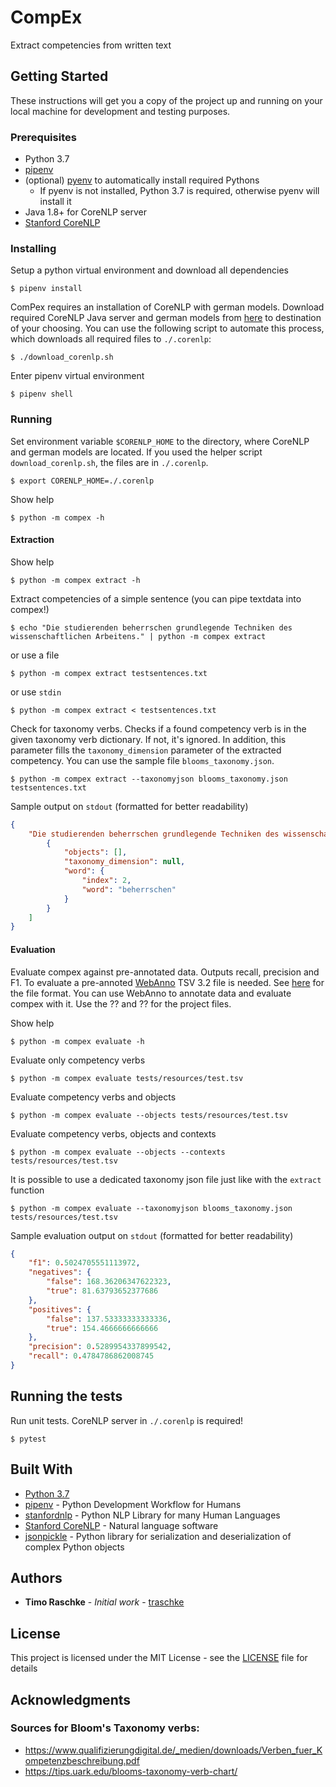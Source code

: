 # CompEx

Extract competencies from written text

## Getting Started

These instructions will get you a copy of the project up and running on your local machine for development and testing purposes.

### Prerequisites

* Python 3.7 
* [pipenv](https://github.com/pypa/pipenv)
* (optional) [pyenv](https://github.com/pyenv/pyenv) to automatically install required Pythons
  * If pyenv is not installed, Python 3.7 is required, otherwise pyenv will install it
* Java 1.8+ for CoreNLP server
* [Stanford CoreNLP](https://stanfordnlp.github.io/CoreNLP/index.html)

### Installing

Setup a python virtual environment and download all dependencies

```console
$ pipenv install
```

ComPex requires an installation of CoreNLP with german models. Download required CoreNLP Java server and german models from [here](https://stanfordnlp.github.io/CoreNLP/download.html) to destination of your choosing. You can use the following script to automate this process, which downloads all required files to `./.corenlp`:
```console
$ ./download_corenlp.sh
```

Enter pipenv virtual environment
```console
$ pipenv shell
```

### Running
Set environment variable `$CORENLP_HOME` to the directory, where CoreNLP and german models are located. If you used the helper script `download_corenlp.sh`, the files are in `./.corenlp`.
```console
$ export CORENLP_HOME=./.corenlp
```

Show help
```console
$ python -m compex -h
```

#### Extraction

Show help
```console
$ python -m compex extract -h
```

Extract competencies of a simple sentence (you can pipe textdata into compex!)
```console
$ echo "Die studierenden beherrschen grundlegende Techniken des wissenschaftlichen Arbeitens." | python -m compex extract
```

or use a file
```console
$ python -m compex extract testsentences.txt
```

or use `stdin`
```console
$ python -m compex extract < testsentences.txt
```

Check for taxonomy verbs. Checks if a found competency verb is in the given taxonomy verb dictionary. If not, it's ignored. In addition, this parameter fills the `taxonomy_dimension` parameter of the extracted competency. You can use the sample file `blooms_taxonomy.json`.
```console
$ python -m compex extract --taxonomyjson blooms_taxonomy.json testsentences.txt
```

Sample output on `stdout` (formatted for better readability)
```json
{
    "Die studierenden beherrschen grundlegende Techniken des wissenschaftlichen Arbeitens.": [
        {
            "objects": [],
            "taxonomy_dimension": null,
            "word": {
                "index": 2,
                "word": "beherrschen"
            }
        }
    ]
}
```

#### Evaluation
Evaluate compex against pre-annotated data. Outputs recall, precision and F1.
To evaluate a pre-annoted [WebAnno](https://webanno.github.io/webanno/) TSV 3.2 file is needed. See [here](https://webanno.github.io/webanno/releases/3.6.4/docs/user-guide.html#sect_webannotsv) for the file format. You can use WebAnno to annotate data and evaluate compex with it. Use the ?? and ?? for the project files.

Show help
```console
$ python -m compex evaluate -h
```

Evaluate only competency verbs
```console
$ python -m compex evaluate tests/resources/test.tsv
```

Evaluate competency verbs and objects
```console
$ python -m compex evaluate --objects tests/resources/test.tsv
```

Evaluate competency verbs, objects and contexts
```console
$ python -m compex evaluate --objects --contexts tests/resources/test.tsv
```

It is possible to use a dedicated taxonomy json file just like with the `extract` function
```console
$ python -m compex evaluate --taxonomyjson blooms_taxonomy.json tests/resources/test.tsv
```

Sample evaluation output on `stdout` (formatted for better readability)
```json
{
    "f1": 0.5024705551113972,
    "negatives": {
        "false": 168.36206347622323,
        "true": 81.63793652377686
    },
    "positives": {
        "false": 137.53333333333336,
        "true": 154.4666666666666
    },
    "precision": 0.5289954337899542,
    "recall": 0.4784786862008745
}
```

## Running the tests

Run unit tests. CoreNLP server in `./.corenlp` is required!

```console
$ pytest
```

## Built With

* [Python 3.7](https://docs.python.org/3.7/)
* [pipenv](https://pipenv.pypa.io/en/latest/) - Python Development Workflow for Humans
* [stanfordnlp](https://stanfordnlp.github.io/stanfordnlp/) - Python NLP Library for many Human Languages
* [Stanford CoreNLP](https://stanfordnlp.github.io/CoreNLP/index.html) - Natural language software 
* [jsonpickle](https://jsonpickle.github.io/) - Python library for serialization and deserialization of complex Python objects


## Authors

* **Timo Raschke** - *Initial work* - [traschke](https://github.com/traschke)

## License

This project is licensed under the MIT License - see the [LICENSE](LICENSE) file for details

## Acknowledgments

### Sources for Bloom's Taxonomy verbs:
* https://www.qualifizierungdigital.de/_medien/downloads/Verben_fuer_Kompetenzbeschreibung.pdf
* https://tips.uark.edu/blooms-taxonomy-verb-chart/

